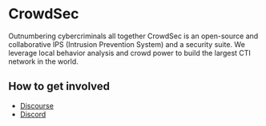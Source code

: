# CrowdSec

Outnumbering cybercriminals all together
CrowdSec is an open-source and collaborative IPS (Intrusion Prevention System) and a security suite.
We leverage local behavior analysis and crowd power to build the largest CTI network in the world.

## How to get involved

- [Discourse](https://discourse.crowdsec.net/)
- [Discord](https://discord.com/invite/crowdsec)